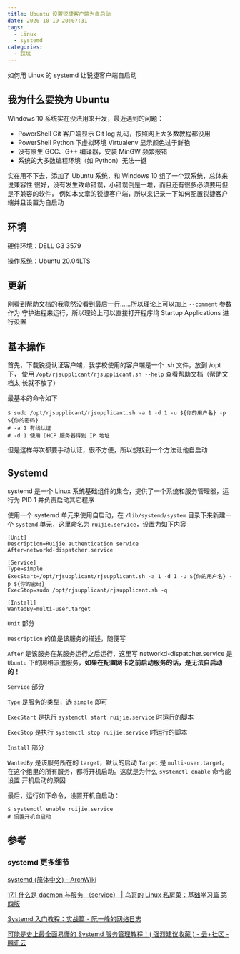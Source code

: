 ```yaml
---
title: Ubuntu 设置锐捷客户端为自启动
date: 2020-10-19 20:07:31
tags:
  - Linux
  - systemd
categories:
  - 踩坑
---
```


如何用 Linux 的 systemd 让锐捷客户端自启动

<!--more-->

## 我为什么要换为 Ubuntu

Windows 10 系统实在没法用来开发，最近遇到的问题：

- PowerShell Git 客户端显示 Git log 乱码，按照网上大多数教程都没用
- PowerShell Python 下虚拟环境 Virtualenv 显示颜色过于鲜艳
- 没有原生 GCC、G++ 编译器，安装 MinGW 频繁报错
- 系统的大多数编程环境（如 Python）无法一键

实在用不下去，添加了 Ubuntu 系统，和 Windows 10 组了一个双系统，总体来说兼容性
很好，没有发生致命错误，小错误倒是一堆，而且还有很多必须要用但是不兼容的软件，
例如本文章的锐捷客户端，所以来记录一下如何配置锐捷客户端并且设置为自启动

## 环境

硬件环境：DELL G3 3579

操作系统：Ubuntu 20.04LTS

## 更新

刚看到帮助文档的我竟然没看到最后一行……所以理论上可以加上 `--comment` 参数作为
守护进程来运行，所以理论上可以直接打开程序坞 Startup Applications 进行设置

## 基本操作

首先，下载锐捷认证客户端，我学校使用的客户端是一个 .sh 文件，放到 /opt 下，
使用 `/opt/rjsupplicant/rjsupplicant.sh --help` 查看帮助文档（帮助文档太
长就不放了）

最基本的命令如下

```shell
$ sudo /opt/rjsupplicant/rjsupplicant.sh -a 1 -d 1 -u ${你的用户名} -p ${你的密码}
# -a 1 有线认证
# -d 1 使用 DHCP 服务器得到 IP 地址
```

但是这样每次都要手动认证，很不方便，所以想找到一个方法让他自启动

## Systemd

systemd 是一个 Linux 系统基础组件的集合，提供了一个系统和服务管理器，运行为 PID 1
并负责启动其它程序

使用一个 systemd 单元来使用自启动，在 `/lib/systemd/system` 目录下来新建一个 `systemd`
单元，这里命名为 `ruijie.service`，设置为如下内容

```Plain text
[Unit]
Description=Ruijie authentication service
After=networkd-dispatcher.service

[Service]
Type=simple
ExecStart=/opt/rjsupplicant/rjsupplicant.sh -a 1 -d 1 -u ${你的用户名} -p ${你的密码}
ExecStop=sudo /opt/rjsupplicant/rjsupplicant.sh -q

[Install]
WantedBy=multi-user.target
```

`Unit` 部分

`Description` 的值是该服务的描述，随便写

`After` 是该服务在某服务运行之后运行，这里写 networkd-dispatcher.service 是
`Ubuntu` 下的网络派遣服务，**如果在配置网卡之前启动服务的话，是无法自启动的！**

`Service` 部分

`Type` 是服务的类型，选 `simple` 即可

`ExecStart` 是执行 `systemctl start ruijie.service` 时运行的脚本

`ExecStop` 是执行 `systemctl stop ruijie.service` 时运行的脚本

`Install` 部分

`WantedBy` 是该服务所在的 `target`，默认的启动 `Target` 是 `multi-user.target`。
在这个组里的所有服务，都将开机启动。这就是为什么 `systemctl enable` 命令能设置
开机启动的原因

最后，运行如下命令，设置开机自启动：

```shell
$ systemctl enable ruijie.service
# 设置开机自启动
```

## 参考

### systemd 更多细节

[systemd (简体中文) - ArchWiki](<https://wiki.archlinux.org/index.php/systemd_(%E7%AE%80%E4%BD%93%E4%B8%AD%E6%96%87)#%E7%BC%96%E5%86%99%E5%8D%95%E5%85%83%E6%96%87%E4%BB%B6>)

[17.1 什么是 daemon 与服务 （service） | 鸟哥的 Linux 私房菜：基础学习篇 第四版](https://wizardforcel.gitbooks.io/vbird-linux-basic-4e/content/148.html)

[Systemd 入门教程：实战篇 - 阮一峰的网络日志](https://www.ruanyifeng.com/blog/2016/03/systemd-tutorial-part-two.html)

[可能是史上最全面易懂的 Systemd 服务管理教程！( 强烈建议收藏 ) - 云+社区 - 腾讯云](https://cloud.tencent.com/developer/article/1516125)

